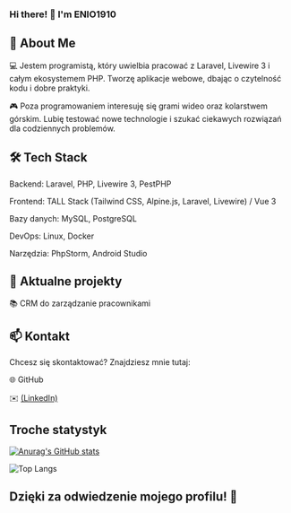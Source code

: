 ### Hi there! 👋 I'm ENIO1910

## 🚀 About Me

 💻 Jestem programistą, który uwielbia pracować z Laravel, Livewire 3 i całym ekosystemem PHP. Tworzę aplikacje webowe, dbając o czytelność kodu i dobre praktyki.

 🎮 Poza programowaniem interesuję się grami wideo oraz kolarstwem górskim. Lubię testować nowe technologie i szukać ciekawych rozwiązań dla codziennych problemów.

## 🛠 Tech Stack

 Backend: Laravel, PHP, Livewire 3, PestPHP

 Frontend: TALL Stack (Tailwind CSS, Alpine.js, Laravel, Livewire) / Vue 3

 Bazy danych: MySQL, PostgreSQL

 DevOps: Linux, Docker

 Narzędzia: PhpStorm, Android Studio

## 📌 Aktualne projekty

 📚 CRM do zarządzanie pracownikami

## 📫 Kontakt

 Chcesz się skontaktować? Znajdziesz mnie tutaj:

 🌐 GitHub

 ✉️ [(LinkedIn)](https://www.linkedin.com/in/staniewski/)

## Troche statystyk

 [![Anurag's GitHub stats](https://github-readme-stats.vercel.app/api?username=ENIO1910)](https://github.com/anuraghazra/github-readme-stats)

 ![Top Langs](https://github-readme-stats.vercel.app/api/top-langs/?username=ENIO1910&layout=compact&theme=radical)


## Dzięki za odwiedzenie mojego profilu! 🚀
